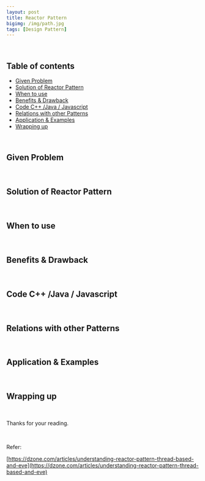 ```yaml
---
layout: post
title: Reactor Pattern
bigimg: /img/path.jpg
tags: [Design Pattern]
---
```


<br>

## Table of contents
- [Given Problem](#given-problem)
- [Solution of Reactor Pattern](#solution-of-reactor-pattern)
- [When to use](#when-to-use)
- [Benefits & Drawback](#benefits-&-drawback)
- [Code C++ /Java / Javascript](#code-c++-java-javascript)
- [Relations with other Patterns](#relations-with-other-patterns)
- [Application & Examples](#application-&-examples)
- [Wrapping up](#wrapping-up)


<br>

## Given Problem 



<br>

## Solution of Reactor Pattern



<br>

## When to use



<br>

## Benefits & Drawback



<br>

## Code C++ /Java / Javascript



<br>

## Relations with other Patterns



<br>

## Application & Examples



<br>

## Wrapping up





<br>

Thanks for your reading.

<br>

Refer: 

[https://dzone.com/articles/understanding-reactor-pattern-thread-based-and-eve](https://dzone.com/articles/understanding-reactor-pattern-thread-based-and-eve)